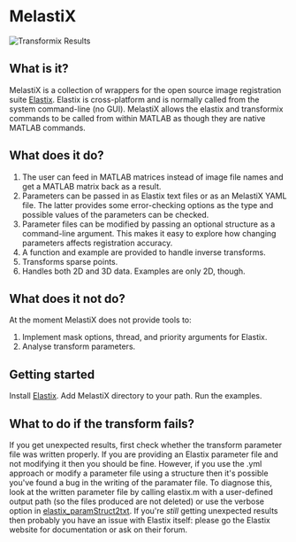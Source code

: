 # MelastiX

![Transformix Results](https://raw.githubusercontent.com/raacampbell13/matlab_elastix/master/MelastiX_examples/transformix/dog_warp_results.png "Transformix Results")

## What is it?
MelastiX is a collection of wrappers for the open source image registration suite [Elastix](http://elastix.isi.uu.nl/). Elastix is cross-platform and is normally called from the system command-line (no GUI). MelastiX allows the elastix and transformix commands to be called from within MATLAB as though they are native MATLAB commands. 

## What does it do?
1. The user can feed in MATLAB matrices instead of image file names and get a MATLAB matrix back as a result.
2. Parameters can be passed in as Elastix text files or as an MelastiX YAML file. The latter provides some error-checking options as the type and possible values of the parameters can be checked. 
3. Parameter files can be modified by passing an optional structure as a command-line argument. This makes it easy to explore how changing parameters affects registration accuracy. 
4. A function and example are provided to handle inverse transforms. 
5. Transforms sparse points. 
6. Handles both 2D and 3D data. Examples are only 2D, though.

## What does it not do?

At the moment MelastiX does not provide tools to:
1. Implement mask options, thread, and priority arguments for Elastix.
2. Analyse transform parameters. 


## Getting started
Install [Elastix](http://elastix.isi.uu.nl/). Add MelastiX directory to your path. Run the examples. 

## What to do if the transform fails?
If you get unexpected results, first check whether the transform parameter file was written properly. If you are providing an Elastix parameter file and not modifying it then you should be fine. However, if you use the .yml approach or modify a parameter file using a structure then it's possible you've found a bug in the writing of the paramater file. To diagnose this, look at the written parameter file by calling elastix.m with a user-defined output path (so the files produced are not deleted)  or use the verbose option in <a href="https://github.com/raacampbell13/matlab_elastix/blob/master/elastix_paramStruct2txt.m">elastix_paramStruct2txt</a>. If you're *still* getting unexpected results then probably you have an issue with Elastix itself: please go the Elastix website for documentation or ask on their forum. 
